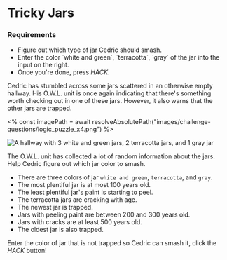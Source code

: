 # Tricky Jars

<div class="aside">
<h3>Requirements</h3>
<ul>
  <li>Figure out which type of jar Cedric should smash.</li>
  <li>Enter the color `white and green`, `terracotta`, `gray` of the jar into the input on the right.</li>
  <li>Once you're done, press <em>HACK</em>.</li>
</ul>
</div>

Cedric has stumbled across some jars scattered in an otherwise empty hallway. His O.W.L. unit is once again indicating that there's something worth checking out in one of these jars. However, it also warns that the other jars are trapped.

<% const imagePath = await resolveAbsolutePath("images/challenge-questions/logic_puzzle_x4.png") %>

![A hallway with 3 white and green jars, 2 terracotta jars, and 1 gray jar](<%= imagePath %>)

The O.W.L. unit has collected a lot of random information about the jars. Help Cedric figure out which jar color to smash.

- There are three colors of jar `white and green`, `terracotta`, and `gray`.
- The most plentiful jar is at most 100 years old.
- The least plentiful jar's paint is starting to peel.
- The terracotta jars are cracking with age.
- The newest jar is trapped.
- Jars with peeling paint are between 200 and 300 years old.
- Jars with cracks are at least 500 years old.
- The oldest jar is also trapped.

Enter the color of jar that is not trapped so Cedric can smash it, click the _HACK_ button!
